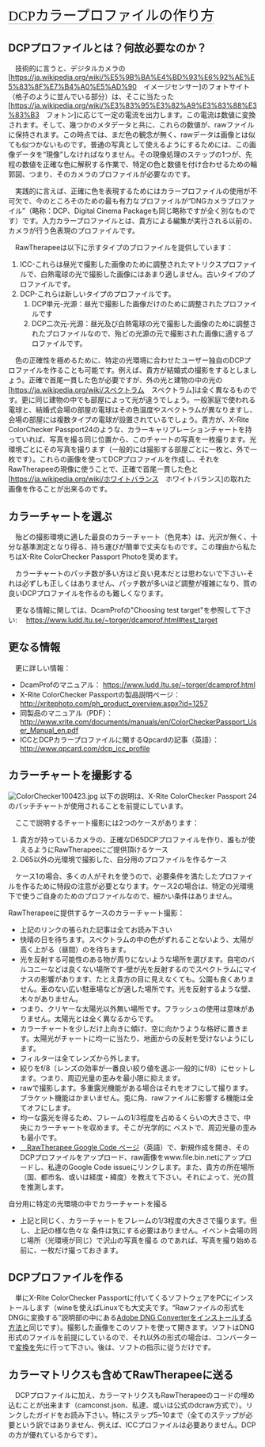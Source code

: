 <span style="color: #000000; background: none; overflow: hidden; page-break-after: avoid; font-size: 2.0em; font-family: Georgia,Times,serif; margin-top: 1em; margin-bottom: 0.25em; line-height: 1.3; padding: 0; border-bottom: 1px solid #AAAAAA;">DCPカラープロファイルの作り方
</span>

## DCPプロファイルとは？何故必要なのか？

　技術的に言うと、デジタルカメラの\[<https://ja.wikipedia.org/wiki/%E5%9B%BA%E4%BD%93%E6%92%AE%E5%83%8F%E7%B4%A0%E5%AD%90>　イメージセンサー\]のフォトサイト（格子のように並んでいる部分）は、そこに当たった\[<https://ja.wikipedia.org/wiki/%E3%83%95%E3%82%A9%E3%83%88%E3%83%B3>　フォトン\]に応じて一定の電流を出力します。この電流は数値に変換されます。そして、幾つかのメタデータと共に、これらの数値が、rawファイルに保持されます。この時点では、まだ色の観念が無く、rawデータは画像とは似ても似つかないものです。普通の写真として使えるようにするためには、この画像データを“現像”しなければなりません。その現像処理のステップの1つが、先程の数値を正確な色に解釈する作業で、特定の色と数値を付け合わせるための輪郭図、つまり、そのカメラのプロファイルが必要なのです。

　実践的に言えば、正確に色を表現するためにはカラープロファイルの使用が不可欠で、今のところそのための最も有力なプロファイルが“DNGカメラプロファイル”（略称：DCP、Digital
Cinema
Packageも同じ略称ですが全く別なものです）です。入力カラープロファイルとは、貴方による編集が実行される以前の、カメラが行う色表現のプロファイルです。

　RawTherapeeは以下に示すタイプのプロファイルを提供しています：

1.  ICC-これらは昼光で撮影した画像のために調整されたマトリクスプロファイルで、白熱電球の光で撮影した画像にはあまり適しません。古いタイプのプロファイルです。
2.  DCP-これらは新しいタイプのプロファイルです。
    1.  DCP単元-光源：昼光で撮影した画像だけのために調整されたプロファイルです
    2.  DCP二次元‐光源：昼光及び白熱電球の光で撮影した画像のために調整されたプロファイルなので、殆どの光源の元で撮影された画像に適するプロファイルです。

　色の正確性を極めるために、特定の光環境に合わせたユーザー独自のDCPプロファイルを作ることも可能です。例えば、貴方が結婚式の撮影をするとしましょう。正確で首尾一貫した色が必要ですが、外の光と建物の中の光の\[<https://ja.wikipedia.org/wiki/スペクトラム>　スペクトラム\]は全く異なるものです。更に同じ建物の中でも部屋によって光が違うでしょう。一般家庭で使われる電球と、結婚式会場の部屋の電球はその色温度やスペクトラムが異なりますし、会場の部屋には複数タイプの電球が設置されているでしょう。貴方が、X-Rite
ColorChecker
Passport24のような、カラーキャリブレーションチャートを持っていれば、写真を撮る同じ位置から、このチャートの写真を一枚撮ります。光環境ごとにその写真を撮ります（一般的には撮影する部屋ごとに一枚と、外で一枚です）。これらの画像を使ってDCPプロファイルを作成し、それをRawTherapeeの現像に使うことで、正確で首尾一貫した色と\[<https://ja.wikipedia.org/wiki/ホワイトバランス>　ホワイトバランス\]の取れた画像を作ることが出来るのです。

## カラーチャートを選ぶ

　殆どの撮影環境に適した最良のカラーチャート（色見本）は、光沢が無く、十分な基準測定となり得る、持ち運びが簡単で丈夫なものです。この理由から私たちはX-Rite
ColorChecker Passport Photoを奨めます。

　カラーチャートのパッチ数が多い方ほど良い見本だとは思わないで下さい-それは必ずしも正しくはありません、パッチ数が多いほど調整が複雑になり、質の良いDCPプロファイルを作るのも難しくなります。

　更なる情報に関しては、DcamProfの"Choosing test
target"を参照して下さい:
　https://www.ludd.ltu.se/~torger/dcamprof.html#test_target

## 更なる情報

　更に詳しい情報：

- DcamProfのマニュアル： <https://www.ludd.ltu.se/~torger/dcamprof.html>
- X-Rite ColorChecker
  Passportの製品説明ページ：http://xritephoto.com/ph_product_overview.aspx?id=1257
- 同製品のマニュアル（PDF）：http://www.xrite.com/documents/manuals/en/ColorCheckerPassport_User_Manual_en.pdf
- ICCとDCPカラープロファイルに関するQpcardの記事（英語）：
  <http://www.qpcard.com/dcp_icc_profile>

## カラーチャートを撮影する

![](ColorChecker100423.jpg "ColorChecker100423.jpg")
以下の説明は、X-Rite ColorChecker Passport
24のパッチチャートが使用されることを前提にしています。

　ここで説明するチャート撮影には2つのケースがあります：

1.  貴方が持っているカメラの、正確なD65DCPプロファイルを作り、誰もが使えるようにRawTherapeeにご提供頂けるケース
2.  D65以外の光環境で撮影した、自分用のプロファイルを作るケース

　ケース1の場合、多くの人がそれを使うので、必要条件を満たしたプロファイルを作るために特段の注意が必要となります。ケース2の場合は、特定の光環境下で使うご自身のためのプロファイルなので、細かい条件はありません。

RawTherapeeに提供するケースのカラーチャート撮影：

- 上記のリンクの張られた記事は全てお読み下さい
- 快晴の日を待ちます。スペクトラムの中の色がずれることないよう、太陽が高く上がる（昼間）のを待ちます。
- 光を反射する可能性のある物が周りにないような場所を選びます。自宅のバルコニーなどは良くない場所です‐壁が光を反射するのでスペクトラムにマイナスの影響があります、たとえ貴方の目に見えなくても。公園も良くありません。車のない広い駐車場などが適した場所です。光を反射するような壁、木々がありません。
- つまり、クリヤーな太陽光以外無い場所です。フラッシュの使用は意味がありません。太陽光とは全く異なるからです。
- カラーチャートを少しだけ上向きに傾け、空に向かうような格好に置きます。太陽光がチャートに均一に当たり、地面からの反射を受けないようにします。
- フィルターは全てレンズから外します。
- 絞りをf/8（レンズの効率が一番良い絞り値を選ぶ‐一般的にf/8）にセットします。つまり、周辺光量の歪みを最小限に抑えます。
- rawで撮影します。多重露光機能がある場合はそれをオフにして撮ります。ブラケット機能はかまいません。兎に角、rawファイルに影響する機能は全てオフにします。
- 均一な露光を得るため、フレームの1/3程度を占めるくらいの大きさで、中央にカラーチャートを収めます。そこが光学的に
  ベストで、周辺光量の歪みも最小です。
- [　RawTherapee Google Code
  ページ](https://code.google.com/p/rawtherapee/issues/list)（英語）で、新規作成を開き、そのDCPプロファイルをアップロード、raw画像をwww.file.bin.netにアップロードし、私達のGoogle
  Code
  issueにリンクします。また、貴方の所在場所（国、都市名、或いは経度・緯度）を教えて下さい。それによって、光の質を推測します。

自分用に特定の光環境の中でカラーチャートを撮る

- 上記と同じく、カラーチャートをフレームの1/3程度の大きさで撮ります。但し、上記の様な色々な
  条件は気にする必要はありません。イベント会場の同じ場所（光環境が同じ）で沢山の写真を撮る
  のであれば、写真を撮り始める前に、一枚だけ撮っておきます。

## DCPプロファイルを作る

　単にX-Rite ColorChecker
Passportに付いてくるソフトウェアをPCにインストールします（wineを使えばLinuxでも大丈夫です。“Rawファイルの形式をDNGに変換する”説明部の中にある[Adobe
DNG
Converterをインストールする方法と](How_to_convert_raw_formats_to_DNG/jp#Linuxのユーザーの場合 "wikilink")同じです）。撮影した画像をこのソフトを使って開きます。ソフトはDNG形式のファイルを前提にしているので、それ以外の形式の場合は、コンバーターで[変換を](How_to_convert_raw_formats_to_DNG/jp "wikilink")先に行って下さい。後は、ソフトの指示に従うだけです。

## カラーマトリクスも含めてRawTherapeeに送る

　DCPプロファイルに加え、カラーマトリクスもRawTherapeeのコードの埋め込むことが出来ます（camconst.json、私達、或いは公式のdcraw方式で）。リンクしたガイドをお読み下さい。特にステップ5~10まで（全てのステップが必要という訳ではありません、例えば、ICCプロファイルは必要ありません。DCPの方が優れているからです）。